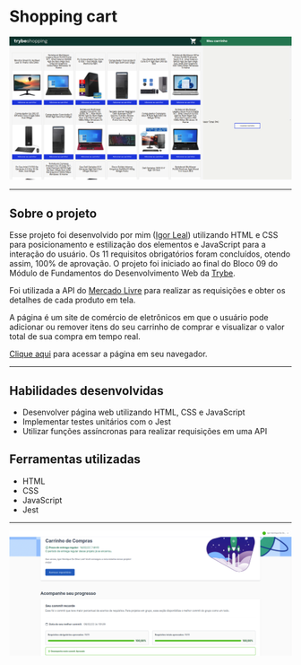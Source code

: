 # Shopping cart 

![Prévia da página](images/preview.png)

---

## Sobre o projeto

Esse projeto foi desenvolvido por mim ([Igor Leal](www.linkedin.com/in/igorlealh)) utilizando HTML e CSS para posicionamento e estilização dos elementos e JavaScript para a interação do usuário. Os 11 requisitos obrigatórios foram concluídos, otendo assim, 100% de aprovação.
O projeto foi iniciado ao final do Bloco 09 do Módulo de Fundamentos do Desenvolvimento Web da [Trybe](https://www.betrybe.com/).

Foi utilizada a API do [Mercado Livre](https://www.mercadolivre.com.br/) para realizar as requisições e obter os detalhes de cada produto em tela.

A página é um site de comércio de eletrônicos em que o usuário pode adicionar ou remover itens do seu carrinho de comprar e visualizar o valor total de sua compra em tempo real.

[Clique aqui](https://igorhleal.github.io/project-shopping-cart/) para acessar a página em seu navegador.

---

## Habilidades desenvolvidas

* Desenvolver página web utilizando HTML, CSS e JavaScript
* Implementar testes unitários com o Jest
* Utilizar funções assíncronas para realizar requisições em uma API


## Ferramentas utilizadas

* HTML
* CSS
* JavaScript
* Jest

---

![Nota final obtida no projeto](images/note.png)
